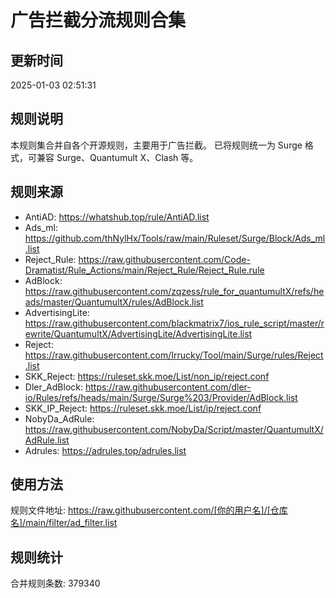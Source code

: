 # 广告拦截分流规则合集

## 更新时间
2025-01-03 02:51:31

## 规则说明
本规则集合并自各个开源规则，主要用于广告拦截。
已将规则统一为 Surge 格式，可兼容 Surge、Quantumult X、Clash 等。

## 规则来源
- AntiAD: https://whatshub.top/rule/AntiAD.list
- Ads_ml: https://github.com/thNylHx/Tools/raw/main/Ruleset/Surge/Block/Ads_ml.list
- Reject_Rule: https://raw.githubusercontent.com/Code-Dramatist/Rule_Actions/main/Reject_Rule/Reject_Rule.rule
- AdBlock: https://raw.githubusercontent.com/zqzess/rule_for_quantumultX/refs/heads/master/QuantumultX/rules/AdBlock.list
- AdvertisingLite: https://raw.githubusercontent.com/blackmatrix7/ios_rule_script/master/rewrite/QuantumultX/AdvertisingLite/AdvertisingLite.list
- Reject: https://raw.githubusercontent.com/Irrucky/Tool/main/Surge/rules/Reject.list
- SKK_Reject: https://ruleset.skk.moe/List/non_ip/reject.conf
- Dler_AdBlock: https://raw.githubusercontent.com/dler-io/Rules/refs/heads/main/Surge/Surge%203/Provider/AdBlock.list
- SKK_IP_Reject: https://ruleset.skk.moe/List/ip/reject.conf
- NobyDa_AdRule: https://raw.githubusercontent.com/NobyDa/Script/master/QuantumultX/AdRule.list
- Adrules: https://adrules.top/adrules.list

## 使用方法
规则文件地址: https://raw.githubusercontent.com/[你的用户名]/[仓库名]/main/filter/ad_filter.list

## 规则统计
合并规则条数: 379340
